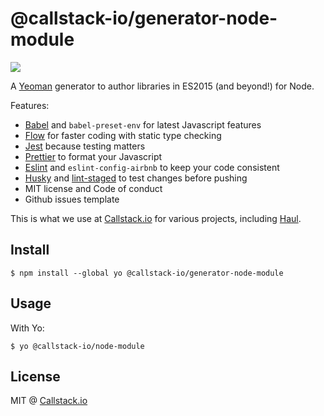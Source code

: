@callstack-io/generator-node-module
===========

<a title="Join on Slack" href="slack.callstack.io"><img src="https://slack.callstack.io/badge.svg" /></a>

A [Yeoman](http://yeoman.io/) generator to author libraries in ES2015 (and beyond!) for Node.

Features:

- [Babel](https://babeljs.io/) and `babel-preset-env` for latest Javascript features
- [Flow](https://flow.org/) for faster coding with static type checking
- [Jest](https://facebook.github.io/jest/) because testing matters
- [Prettier](https://github.com/prettier/prettier) to format your Javascript
- [Eslint](https://github.com/eslint/eslint) and `eslint-config-airbnb` to keep your code consistent
- [Husky](https://github.com/typicode/husky) and [lint-staged](https://github.com/okonet/lint-staged) to test changes before pushing
- MIT license and Code of conduct
- Github issues template

This is what we use at [Callstack.io](callstack.io) for various projects, including [Haul](https://github.com/callstack-io/haul).

## Install

```
$ npm install --global yo @callstack-io/generator-node-module
```

## Usage

With Yo:

```
$ yo @callstack-io/node-module
```

## License

MIT @ [Callstack.io](callstack.io)
